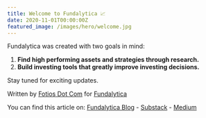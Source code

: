 ```yaml
---
title: Welcome to Fundalytica 📈
date: 2020-11-01T00:00:00Z
featured_image: /images/hero/welcome.jpg
---
```


Fundalytica was created with two goals in mind:

1. **Find high performing assets and strategies through research.**
2. **Build investing tools that greatly improve investing decisions.**

Stay tuned for exciting updates.

Written by [Fotios Dot Com](https://twitter.com/fotiosdotcom) for [Fundalytica](https://www.fundalytica.com)

You can find this article on:
[Fundalytica Blog](https://blog.fundalytica.com) - [Substack](https://fundalytica.substack.com) - [Medium](https://medium.com/fundalytica)